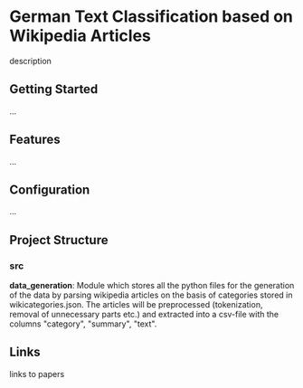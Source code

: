 # German Text Classification based on Wikipedia Articles

description


## Getting Started

...

## Features

...


## Configuration

...

## Project Structure

### src

<b>data_generation</b>: Module which stores all the python files for the generation of the data by parsing wikipedia articles on the basis of categories stored in wikicategories.json. The articles will be preprocessed (tokenization, removal of unnecessary parts etc.) and extracted into a csv-file with the columns "category", "summary", "text".



## Links

links to papers
